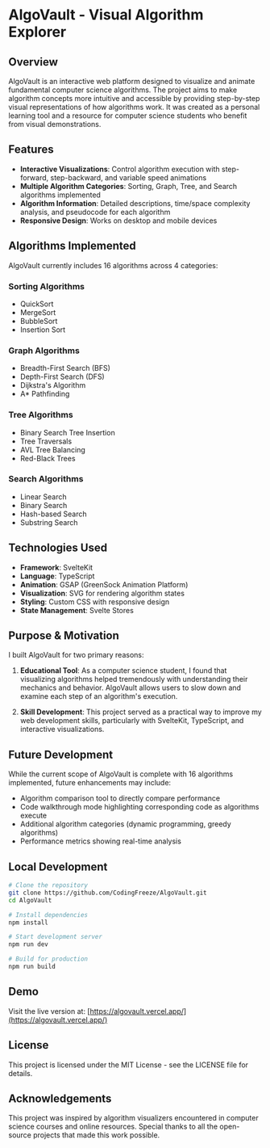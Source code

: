 # AlgoVault - Visual Algorithm Explorer

## Overview

AlgoVault is an interactive web platform designed to visualize and animate fundamental computer science algorithms. The project aims to make algorithm concepts more intuitive and accessible by providing step-by-step visual representations of how algorithms work. It was created as a personal learning tool and a resource for computer science students who benefit from visual demonstrations.

## Features

- **Interactive Visualizations**: Control algorithm execution with step-forward, step-backward, and variable speed animations
- **Multiple Algorithm Categories**: Sorting, Graph, Tree, and Search algorithms implemented
- **Algorithm Information**: Detailed descriptions, time/space complexity analysis, and pseudocode for each algorithm
- **Responsive Design**: Works on desktop and mobile devices

## Algorithms Implemented

AlgoVault currently includes 16 algorithms across 4 categories:

### Sorting Algorithms
- QuickSort
- MergeSort
- BubbleSort
- Insertion Sort

### Graph Algorithms
- Breadth-First Search (BFS)
- Depth-First Search (DFS)
- Dijkstra's Algorithm
- A* Pathfinding

### Tree Algorithms
- Binary Search Tree Insertion
- Tree Traversals
- AVL Tree Balancing
- Red-Black Trees

### Search Algorithms
- Linear Search
- Binary Search
- Hash-based Search
- Substring Search

## Technologies Used

- **Framework**: SvelteKit
- **Language**: TypeScript
- **Animation**: GSAP (GreenSock Animation Platform)
- **Visualization**: SVG for rendering algorithm states
- **Styling**: Custom CSS with responsive design
- **State Management**: Svelte Stores

## Purpose & Motivation

I built AlgoVault for two primary reasons:

1. **Educational Tool**: As a computer science student, I found that visualizing algorithms helped tremendously with understanding their mechanics and behavior. AlgoVault allows users to slow down and examine each step of an algorithm's execution.

2. **Skill Development**: This project served as a practical way to improve my web development skills, particularly with SvelteKit, TypeScript, and interactive visualizations.

## Future Development

While the current scope of AlgoVault is complete with 16 algorithms implemented, future enhancements may include:

- Algorithm comparison tool to directly compare performance
- Code walkthrough mode highlighting corresponding code as algorithms execute
- Additional algorithm categories (dynamic programming, greedy algorithms)
- Performance metrics showing real-time analysis

## Local Development

```bash
# Clone the repository
git clone https://github.com/CodingFreeze/AlgoVault.git
cd AlgoVault

# Install dependencies
npm install

# Start development server
npm run dev

# Build for production
npm run build
```

## Demo

Visit the live version at: [https://algovault.vercel.app/](https://algovault.vercel.app/)

## License

This project is licensed under the MIT License - see the LICENSE file for details.

## Acknowledgements

This project was inspired by algorithm visualizers encountered in computer science courses and online resources. Special thanks to all the open-source projects that made this work possible.
